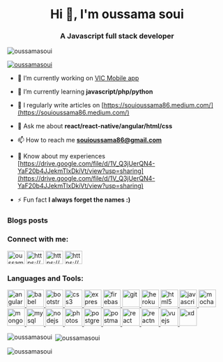 <h1 align="center">Hi 👋, I'm oussama soui</h1>
<h3 align="center">A Javascript full stack developer</h3>

<p align="left"> <img src="https://komarev.com/ghpvc/?username=oussamasoui&label=Profile%20views&color=0e75b6&style=flat" alt="oussamasoui" /> </p>

<p align="left"> <a href="https://github.com/ryo-ma/github-profile-trophy"><img src="https://github-profile-trophy.vercel.app/?username=oussamasoui" alt="oussamasoui" /></a> </p>

- 🔭 I’m currently working on [VIC Mobile app](https://github.com/oussamasoui/VIC-social-media)

- 🌱 I’m currently learning **javascript/php/python**

- 📝 I regularly write articles on [https://souioussama86.medium.com/](https://souioussama86.medium.com/)

- 💬 Ask me about **react/react-native/angular/html/css**

- 📫 How to reach me **souioussama86@gmail.com**

- 📄 Know about my experiences [https://drive.google.com/file/d/1V_Q3jUerQN4-YaF20b4JJekmTlxDkiVt/view?usp=sharing](https://drive.google.com/file/d/1V_Q3jUerQN4-YaF20b4JJekmTlxDkiVt/view?usp=sharing)

- ⚡ Fun fact **I always forget the names :)**

### Blogs posts
<!-- BLOG-POST-LIST:START -->
<!-- BLOG-POST-LIST:END -->

<h3 align="left">Connect with me:</h3>
<p align="left">
<a href="https://dev.to/oussamasoui" target="blank"><img align="center" src="https://cdn.jsdelivr.net/npm/simple-icons@3.0.1/icons/dev-dot-to.svg" alt="oussamasoui" height="30" width="40" /></a>
<a href="https://linkedin.com/in/https://www.linkedin.com/in/oussama-soui-6313a3202" target="blank"><img align="center" src="https://cdn.jsdelivr.net/npm/simple-icons@3.0.1/icons/linkedin.svg" alt="https://www.linkedin.com/in/oussama-soui-6313a3202" height="30" width="40" /></a>
<a href="https://stackoverflow.com/users/https://stackoverflow.com/users/14393631/oussama-soui" target="blank"><img align="center" src="https://cdn.jsdelivr.net/npm/simple-icons@3.0.1/icons/stackoverflow.svg" alt="https://stackoverflow.com/users/14393631/oussama-soui" height="30" width="40" /></a>
<a href="https://fb.com/https://www.facebook.com/osthand" target="blank"><img align="center" src="https://cdn.jsdelivr.net/npm/simple-icons@3.0.1/icons/facebook.svg" alt="https://www.facebook.com/osthand" height="30" width="40" /></a>
</p>

<h3 align="left">Languages and Tools:</h3>
<p align="left"> <a href="https://angular.io" target="_blank"> <img src="https://devicons.github.io/devicon/devicon.git/icons/angularjs/angularjs-original.svg" alt="angularjs" width="40" height="40"/> </a> <a href="https://babeljs.io/" target="_blank"> <img src="https://www.vectorlogo.zone/logos/babeljs/babeljs-icon.svg" alt="babel" width="40" height="40"/> </a> <a href="https://getbootstrap.com" target="_blank"> <img src="https://devicons.github.io/devicon/devicon.git/icons/bootstrap/bootstrap-plain.svg" alt="bootstrap" width="40" height="40"/> </a> <a href="https://www.w3schools.com/css/" target="_blank"> <img src="https://devicons.github.io/devicon/devicon.git/icons/css3/css3-original-wordmark.svg" alt="css3" width="40" height="40"/> </a> <a href="https://expressjs.com" target="_blank"> <img src="https://devicons.github.io/devicon/devicon.git/icons/express/express-original-wordmark.svg" alt="express" width="40" height="40"/> </a> <a href="https://firebase.google.com/" target="_blank"> <img src="https://www.vectorlogo.zone/logos/firebase/firebase-icon.svg" alt="firebase" width="40" height="40"/> </a> <a href="https://git-scm.com/" target="_blank"> <img src="https://www.vectorlogo.zone/logos/git-scm/git-scm-icon.svg" alt="git" width="40" height="40"/> </a> <a href="https://heroku.com" target="_blank"> <img src="https://www.vectorlogo.zone/logos/heroku/heroku-icon.svg" alt="heroku" width="40" height="40"/> </a> <a href="https://www.w3.org/html/" target="_blank"> <img src="https://devicons.github.io/devicon/devicon.git/icons/html5/html5-original-wordmark.svg" alt="html5" width="40" height="40"/> </a> <a href="https://developer.mozilla.org/en-US/docs/Web/JavaScript" target="_blank"> <img src="https://devicons.github.io/devicon/devicon.git/icons/javascript/javascript-original.svg" alt="javascript" width="40" height="40"/> </a> <a href="https://mochajs.org" target="_blank"> <img src="https://www.vectorlogo.zone/logos/mochajs/mochajs-icon.svg" alt="mocha" width="40" height="40"/> </a> <a href="https://www.mongodb.com/" target="_blank"> <img src="https://devicons.github.io/devicon/devicon.git/icons/mongodb/mongodb-original-wordmark.svg" alt="mongodb" width="40" height="40"/> </a> <a href="https://www.mysql.com/" target="_blank"> <img src="https://devicons.github.io/devicon/devicon.git/icons/mysql/mysql-original-wordmark.svg" alt="mysql" width="40" height="40"/> </a> <a href="https://nodejs.org" target="_blank"> <img src="https://devicons.github.io/devicon/devicon.git/icons/nodejs/nodejs-original-wordmark.svg" alt="nodejs" width="40" height="40"/> </a> <a href="https://www.photoshop.com/en" target="_blank"> <img src="https://devicons.github.io/devicon/devicon.git/icons/photoshop/photoshop-plain.svg" alt="photoshop" width="40" height="40"/> </a> <a href="https://www.postgresql.org" target="_blank"> <img src="https://devicons.github.io/devicon/devicon.git/icons/postgresql/postgresql-original-wordmark.svg" alt="postgresql" width="40" height="40"/> </a> <a href="https://postman.com" target="_blank"> <img src="https://www.vectorlogo.zone/logos/getpostman/getpostman-icon.svg" alt="postman" width="40" height="40"/> </a> <a href="https://reactjs.org/" target="_blank"> <img src="https://devicons.github.io/devicon/devicon.git/icons/react/react-original-wordmark.svg" alt="react" width="40" height="40"/> </a> <a href="https://reactnative.dev/" target="_blank"> <img src="https://reactnative.dev/img/header_logo.svg" alt="reactnative" width="40" height="40"/> </a> <a href="https://vuejs.org/" target="_blank"> <img src="https://devicons.github.io/devicon/devicon.git/icons/vuejs/vuejs-original-wordmark.svg" alt="vuejs" width="40" height="40"/> </a> <a href="https://www.adobe.com/products/xd.html" target="_blank"> <img src="https://cdn.worldvectorlogo.com/logos/adobe-xd.svg" alt="xd" width="40" height="40"/> </a> </p>

<p><img align="left" src="https://github-readme-stats.vercel.app/api/top-langs?username=oussamasoui&show_icons=true&locale=en&layout=compact" alt="oussamasoui" /></p>

<p>&nbsp;<img align="center" src="https://github-readme-stats.vercel.app/api?username=oussamasoui&show_icons=true&locale=en" alt="oussamasoui" /></p>

<p><img align="center" src="https://github-readme-streak-stats.herokuapp.com/?user=oussamasoui&" alt="oussamasoui" /></p>
